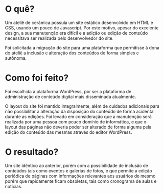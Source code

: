 # O quê?

Um ateliê de cerâmica possuía um site estático desenvolvido em HTML e CSS, usando um pouco de Javascript. Por este motivo, apesar do excelente design, a sua manutenção era difícil e a adição ou edição de conteúdo necessitava ser realizada pelo desenvolvedor do site.

Foi solicitada a migração do site para uma plataforma que permitisse à dona do ateliê a inclusão e alteração dos conteúdos de forma simples e autônoma.

# Como foi feito?

Foi escolhida a plataforma WordPress, por ser a plataforma de administração de conteúdo digital mais disseminada atualmente.

O layout do site foi mantido integralmente, além de cuidados adicionais para não possibilitar a alteração da disposição do conteúdo de forma acidental durante as edições. Foi levado em consideração que a manutenção será realizada por uma pessoa com pouco domínio de informática, e que o layout das páginas não deveria poder ser alterado de forma alguma pela edição do conteúdo das mesmas através do editor WordPress.

# O resultado?

Um site idêntico ao anterior, porém com a possibilidade de inclusão de conteúdos tais como eventos e galerias de fotos, e que permite a edição periódica de páginas com informações relevantes aos usuários do mesmo porém que rapidamente ficam obsoletas, tais como cronograma de aulas e notícias.
